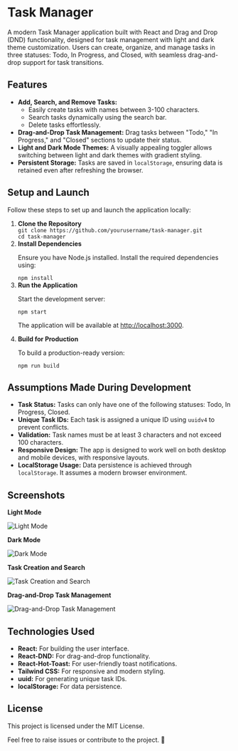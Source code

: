<!DOCTYPE html>
<html lang="en">
<head>
  <meta charset="UTF-8">
  <meta name="viewport" content="width=device-width, initial-scale=1.0">
  <title>Task Manager - README</title>
</head>
<body>

<h1>Task Manager</h1>

<p>A modern Task Manager application built with React and Drag and Drop (DND) functionality, designed for task management with light and dark theme customization. Users can create, organize, and manage tasks in three statuses: Todo, In Progress, and Closed, with seamless drag-and-drop support for task transitions.</p>

<h2>Features</h2>
<ul>
  <li><strong>Add, Search, and Remove Tasks:</strong>
    <ul>
      <li>Easily create tasks with names between 3-100 characters.</li>
      <li>Search tasks dynamically using the search bar.</li>
      <li>Delete tasks effortlessly.</li>
    </ul>
  </li>
  <li><strong>Drag-and-Drop Task Management:</strong> Drag tasks between "Todo," "In Progress," and "Closed" sections to update their status.</li>
  <li><strong>Light and Dark Mode Themes:</strong> A visually appealing toggler allows switching between light and dark themes with gradient styling.</li>
  <li><strong>Persistent Storage:</strong> Tasks are saved in <code>localStorage</code>, ensuring data is retained even after refreshing the browser.</li>
</ul>

<h2>Setup and Launch</h2>
<p>Follow these steps to set up and launch the application locally:</p>

<ol>
  <li><strong>Clone the Repository</strong>
    <div class="commands">
      <code>git clone https://github.com/yourusername/task-manager.git</code><br>
      <code>cd task-manager</code>
    </div>
  </li>

  <li><strong>Install Dependencies</strong>
    <p>Ensure you have Node.js installed. Install the required dependencies using:</p>
    <div class="commands">
      <code>npm install</code>
    </div>
  </li>

  <li><strong>Run the Application</strong>
    <p>Start the development server:</p>
    <div class="commands">
      <code>npm start</code>
    </div>
    <p>The application will be available at <a href="http://localhost:3000" target="_blank">http://localhost:3000</a>.</p>
  </li>

  <li><strong>Build for Production</strong>
    <p>To build a production-ready version:</p>
    <div class="commands">
      <code>npm run build</code>
    </div>
  </li>
</ol>

<h2>Assumptions Made During Development</h2>
<ul>
  <li><strong>Task Status:</strong> Tasks can only have one of the following statuses: Todo, In Progress, Closed.</li>
  <li><strong>Unique Task IDs:</strong> Each task is assigned a unique ID using <code>uuidv4</code> to prevent conflicts.</li>
  <li><strong>Validation:</strong> Task names must be at least 3 characters and not exceed 100 characters.</li>
  <li><strong>Responsive Design:</strong> The app is designed to work well on both desktop and mobile devices, with responsive layouts.</li>
  <li><strong>LocalStorage Usage:</strong> Data persistence is achieved through <code>localStorage</code>. It assumes a modern browser environment.</li>
</ul>

<h2>Screenshots</h2>
<p><strong>Light Mode</strong></p>
<img src="path/to/light-mode-screenshot.png" alt="Light Mode" class="screenshot">
<p><strong>Dark Mode</strong></p>
<img src="path/to/dark-mode-screenshot.png" alt="Dark Mode" class="screenshot">
<p><strong>Task Creation and Search</strong></p>
<img src="path/to/task-creation-screenshot.png" alt="Task Creation and Search" class="screenshot">
<p><strong>Drag-and-Drop Task Management</strong></p>
<img src="path/to/drag-drop-screenshot.png" alt="Drag-and-Drop Task Management" class="screenshot">

<h2>Technologies Used</h2>
<ul>
  <li><strong>React:</strong> For building the user interface.</li>
  <li><strong>React-DND:</strong> For drag-and-drop functionality.</li>
  <li><strong>React-Hot-Toast:</strong> For user-friendly toast notifications.</li>
  <li><strong>Tailwind CSS:</strong> For responsive and modern styling.</li>
  <li><strong>uuid:</strong> For generating unique task IDs.</li>
  <li><strong>localStorage:</strong> For data persistence.</li>
</ul>

<h2>License</h2>
<p>This project is licensed under the MIT License.</p>

<p>Feel free to raise issues or contribute to the project. 🚀</p>

</body>
</html>
